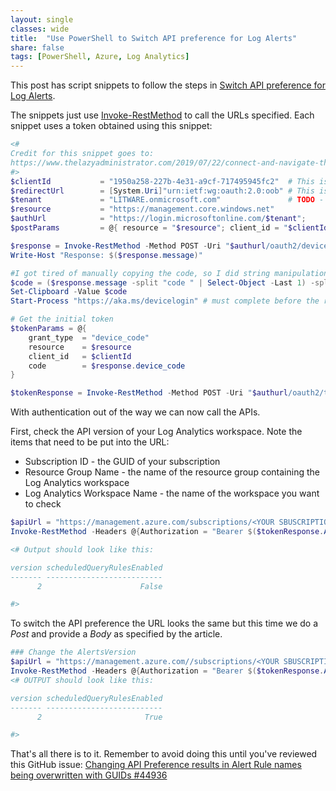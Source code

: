 ```yaml
---
layout: single
classes: wide
title:  "Use PowerShell to Switch API preference for Log Alerts"
share: false
tags: [PowerShell, Azure, Log Analytics]
---
```


This post has script snippets to follow the steps in [Switch API preference for Log Alerts](https://docs.microsoft.com/en-us/azure/azure-monitor/platform/alerts-log-api-switch#process-of-switching-from-legacy-log-alerts-api).

The snippets just use [Invoke-RestMethod](https://docs.microsoft.com/en-us/powershell/module/microsoft.powershell.utility/invoke-restmethod) to call the URLs specified.  Each snippet uses a token obtained using this snippet:

``` powershell
<#
Credit for this snippet goes to:
https://www.thelazyadministrator.com/2019/07/22/connect-and-navigate-the-microsoft-graph-api-with-powershell/
#>
$clientId           = "1950a258-227b-4e31-a9cf-717495945fc2"  # This is the standard client ID for Windows Azure PowerShell
$redirectUrl        = [System.Uri]"urn:ietf:wg:oauth:2.0:oob" # This is the standard Redirect URI for Windows Azure PowerShell
$tenant             = "LITWARE.onmicrosoft.com"               # TODO - your tenant name goes here
$resource           = "https://management.core.windows.net"   
$authUrl            = "https://login.microsoftonline.com/$tenant";
$postParams         = @{ resource = "$resource"; client_id = "$clientId" }

$response = Invoke-RestMethod -Method POST -Uri "$authurl/oauth2/devicecode" -Body $postParams
Write-Host "Response: $($response.message)"

#I got tired of manually copying the code, so I did string manipulation and stored the code in a variable and added to the clipboard automatically
$code = ($response.message -split "code " | Select-Object -Last 1) -split " to authenticate."
Set-Clipboard -Value $code
Start-Process "https://aka.ms/devicelogin" # must complete before the rest of the snippet will work

# Get the initial token
$tokenParams = @{ 
    grant_type  = "device_code"
    resource    = $resource
    client_id   = $clientId
    code        = $response.device_code 
}

$tokenResponse = Invoke-RestMethod -Method POST -Uri "$authurl/oauth2/token" -Body $tokenParams
```

With authentication out of the way we can now call the APIs.

First, check the API version of your Log Analytics workspace.  Note the items that need to be put into the URL:
* Subscription ID - the GUID of your subscription
* Resource Group Name - the name of the resource group containing the Log Analytics workspace
* Log Analytics Workspace Name - the name of the workspace you want to check

``` powershell
$apiUrl = "https://management.azure.com/subscriptions/<YOUR SBUSCRIPTION GUID>/resourceGroups/<YOUR RESOURCE GROUP NAME>/providers/Microsoft.OperationalInsights/workspaces/<YOUR LOG ANALYTICS WORKSPACE NAME>/alertsversion?api-version=2017-04-26-preview"
Invoke-RestMethod -Headers @{Authorization = "Bearer $($tokenResponse.Access_Token)"} -Uri $apiUrl -Method Get 

<# Output should look like this:

version scheduledQueryRulesEnabled
------- --------------------------
      2                      False

#>
```

To switch the API preference the URL looks the same but this time we do a _Post_ and provide a _Body_ as specified by the article.

``` powershell
### Change the AlertsVersion
$apiUrl = "https://management.azure.com//subscriptions/<YOUR SBUSCRIPTION GUID>/resourceGroups/<YOUR RESOURCE GROUP NAME>/providers/Microsoft.OperationalInsights/workspaces/<YOUR LOG ANALYTICS WORKSPACE NAME>/alertsversion?api-version=2017-04-26-preview"
Invoke-RestMethod -Headers @{Authorization = "Bearer $($tokenResponse.Access_Token)"} -Uri $apiUrl -Method Put -Body '{"scheduledQueryRulesEnabled": true}' -UseBasicParsing -ContentType 'application/json'
<# OUTPUT should look like this:

version scheduledQueryRulesEnabled
------- --------------------------
      2                       True

#>
```

That's all there is to it.  Remember to avoid doing this until you've reviewed this GitHub issue:
[Changing API Preference results in Alert Rule names being overwritten with GUIDs #44936](https://github.com/MicrosoftDocs/azure-docs/issues/44936)